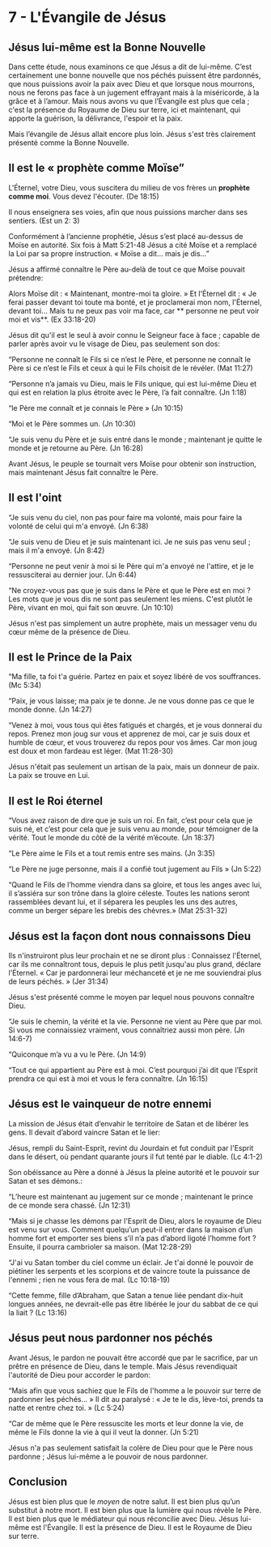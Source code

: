 # 7 - L'Évangile de Jésus

## Jésus lui-même est la Bonne Nouvelle

Dans cette étude, nous examinons ce que Jésus a dit de lui-même. C’est certainement une bonne nouvelle que nos péchés puissent être pardonnés, que nous puissions avoir la paix avec Dieu et que lorsque nous mourrons, nous ne ferons pas face à un jugement effrayant mais à la miséricorde, à la grâce et à l’amour. Mais nous avons vu que l’Évangile est plus que cela ; c'est la présence du Royaume de Dieu sur terre, ici et maintenant, qui apporte la guérison, la délivrance, l'espoir et la paix.

Mais l’évangile de Jésus allait encore plus loin. Jésus s'est très clairement présenté comme la Bonne Nouvelle.

## Il est le « prophète comme Moïse”

L'Éternel, votre Dieu, vous suscitera du milieu de vos frères un **prophète comme moi**. Vous devez l'écouter. (De 18:15)

Il nous enseignera ses voies, afin que nous puissions marcher dans ses sentiers. (Est un 2: 3)

Conformément à l’ancienne prophétie, Jésus s’est placé au-dessus de Moïse en autorité. Six fois à Matt 5:21-48 Jésus a cité Moïse et a remplacé la Loi par sa propre instruction. « Moïse a dit… mais je dis…”

Jésus a affirmé connaître le Père au-delà de tout ce que Moïse pouvait prétendre:

Alors Moïse dit : « Maintenant, montre-moi ta gloire. » Et l'Éternel dit : « Je ferai passer devant toi toute ma bonté, et je proclamerai mon nom, l'Éternel, devant toi... Mais tu ne peux pas voir ma face, car ** personne ne peut voir moi et vis**. (Ex 33:18-20)

Jésus dit qu'il est le seul à avoir connu le Seigneur face à face ; capable de parler après avoir vu le visage de Dieu, pas seulement son dos:

“Personne ne connaît le Fils si ce n’est le Père, et personne ne connaît le Père si ce n’est le Fils et ceux à qui le Fils choisit de le révéler. (Mat 11:27)

“Personne n’a jamais vu Dieu, mais le Fils unique, qui est lui-même Dieu et qui est en relation la plus étroite avec le Père, l’a fait connaître. (Jn 1:18)

“le Père me connaît et je connais le Père » (Jn 10:15)

“Moi et le Père sommes un. (Jn 10:30)

“Je suis venu du Père et je suis entré dans le monde ; maintenant je quitte le monde et je retourne au Père. (Jn 16:28)

Avant Jésus, le peuple se tournait vers Moïse pour obtenir son instruction, mais maintenant Jésus fait connaître le Père.

## Il est l'oint

“Je suis venu du ciel, non pas pour faire ma volonté, mais pour faire la volonté de celui qui m'a envoyé. (Jn 6:38)

“Je suis venu de Dieu et je suis maintenant ici. Je ne suis pas venu seul ; mais il m'a envoyé. (Jn 8:42)

“Personne ne peut venir à moi si le Père qui m'a envoyé ne l'attire, et je le ressusciterai au dernier jour. (Jn 6:44)

“Ne croyez-vous pas que je suis dans le Père et que le Père est en moi ? Les mots que je vous dis ne sont pas seulement les miens. C'est plutôt le Père, vivant en moi, qui fait son œuvre. (Jn 10:10)

Jésus n'est pas simplement un autre prophète, mais un messager venu du cœur même de la présence de Dieu.

## Il est le Prince de la Paix

“Ma fille, ta foi t'a guérie. Partez en paix et soyez libéré de vos souffrances. (Mc 5:34)

“Paix, je vous laisse; ma paix je te donne. Je ne vous donne pas ce que le monde donne. (Jn 14:27)

“Venez à moi, vous tous qui êtes fatigués et chargés, et je vous donnerai du repos. Prenez mon joug sur vous et apprenez de moi, car je suis doux et humble de cœur, et vous trouverez du repos pour vos âmes. Car mon joug est doux et mon fardeau est léger. (Mat 11:28-30)

Jésus n'était pas seulement un artisan de la paix, mais un donneur de paix. La paix se trouve en Lui.

## Il est le Roi éternel

“Vous avez raison de dire que je suis un roi. En fait, c’est pour cela que je suis né, et c’est pour cela que je suis venu au monde, pour témoigner de la vérité. Tout le monde du côté de la vérité m’écoute. (Jn 18:37)

“Le Père aime le Fils et a tout remis entre ses mains. (Jn 3:35)

“Le Père ne juge personne, mais il a confié tout jugement au Fils » (Jn 5:22)

“Quand le Fils de l’homme viendra dans sa gloire, et tous les anges avec lui, il s’assiéra sur son trône dans la gloire céleste. Toutes les nations seront rassemblées devant lui, et il séparera les peuples les uns des autres, comme un berger sépare les brebis des chèvres.» (Mat 25:31-32)

## Jésus est la façon dont nous connaissons Dieu

Ils n'instruiront plus leur prochain et ne se diront plus : Connaissez l'Éternel, car ils me connaîtront tous, depuis le plus petit jusqu'au plus grand, déclare l'Éternel. « Car je pardonnerai leur méchanceté et je ne me souviendrai plus de leurs péchés. » (Jer 31:34)

Jésus s'est présenté comme le moyen par lequel nous pouvons connaître Dieu.

“Je suis le chemin, la vérité et la vie. Personne ne vient au Père que par moi. Si vous me connaissiez vraiment, vous connaîtriez aussi mon père. (Jn 14:6-7)

“Quiconque m’a vu a vu le Père. (Jn 14:9)

“Tout ce qui appartient au Père est à moi. C’est pourquoi j’ai dit que l’Esprit prendra ce qui est à moi et vous le fera connaître. (Jn 16:15)

## Jésus est le vainqueur de notre ennemi

La mission de Jésus était d’envahir le territoire de Satan et de libérer les gens. Il devait d’abord vaincre Satan et le lier:

Jésus, rempli du Saint-Esprit, revint du Jourdain et fut conduit par l'Esprit dans le désert, où pendant quarante jours il fut tenté par le diable. (Lc 4:1-2)

Son obéissance au Père a donné à Jésus la pleine autorité et le pouvoir sur Satan et ses démons.:

“L’heure est maintenant au jugement sur ce monde ; maintenant le prince de ce monde sera chassé. (Jn 12:31)

“Mais si je chasse les démons par l'Esprit de Dieu, alors le royaume de Dieu est venu sur vous. Comment quelqu’un peut-il entrer dans la maison d’un homme fort et emporter ses biens s’il n’a pas d’abord ligoté l’homme fort ? Ensuite, il pourra cambrioler sa maison. (Mat 12:28-29)

“J'ai vu Satan tomber du ciel comme un éclair. Je t'ai donné le pouvoir de piétiner les serpents et les scorpions et de vaincre toute la puissance de l'ennemi ; rien ne vous fera de mal. (Lc 10:18-19)

“Cette femme, fille d’Abraham, que Satan a tenue liée pendant dix-huit longues années, ne devrait-elle pas être libérée le jour du sabbat de ce qui la liait ? (Lc 13:16)

## Jésus peut nous pardonner nos péchés

Avant Jésus, le pardon ne pouvait être accordé que par le sacrifice, par un prêtre en présence de Dieu, dans le temple. Mais Jésus revendiquait l'autorité de Dieu pour accorder le pardon:

“Mais afin que vous sachiez que le Fils de l'homme a le pouvoir sur terre de pardonner les péchés… » Il dit au paralysé : « Je te le dis, lève-toi, prends ta natte et rentre chez toi. » (Lc 5:24)

“Car de même que le Père ressuscite les morts et leur donne la vie, de même le Fils donne la vie à qui il veut la donner. (Jn 5:21)

Jésus n'a pas seulement satisfait la colère de Dieu pour que le Père nous pardonne ; Jésus lui-même a le pouvoir de nous pardonner.

## Conclusion

Jésus est bien plus que le *moyen* de notre salut. Il est bien plus qu’un substitut à notre mort. Il est bien plus que la lumière qui nous révèle le Père. Il est bien plus que le médiateur qui nous réconcilie avec Dieu. Jésus lui-même est l'Évangile. Il est la présence de Dieu. Il est le Royaume de Dieu sur terre.

